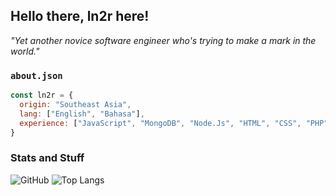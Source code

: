 <h2>Hello there, ln2r here!</h2>
<i>"Yet another novice software engineer who's trying to make a mark in the world."</i>

### `about.json`
```javascript
const ln2r = {
  origin: "Southeast Asia",
  lang: ["English", "Bahasa"],
  experience: ["JavaScript", "MongoDB", "Node.Js", "HTML", "CSS", "PHP"]
}
```

### Stats and Stuff
![GitHub](https://github-readme-stats.vercel.app/api/?username=ln2r&hide=prs,contribs&hide_border=true&theme=cobalt) ![Top Langs](https://github-readme-stats.vercel.app/api/top-langs/?username=ln2r&layout=compact&hide_border=true&theme=cobalt)
